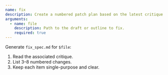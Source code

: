 ```yaml
---
name: fix
description: Create a numbered patch plan based on the latest critique.
arguments:
  - name: file
    description: Path to the draft or outline to fix.
    required: true
---
```


Generate `fix_spec.md` for `$file`:

1. Read the associated critique.
2. List 3–8 numbered changes.
3. Keep each item single-purpose and clear.
